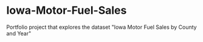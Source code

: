 # Iowa-Motor-Fuel-Sales
Portfolio project that explores the dataset "Iowa Motor Fuel Sales by County and Year"
